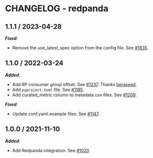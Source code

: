 # CHANGELOG - redpanda

## 1.1.1 / 2023-04-28

***Fixed***:

* Remove the use_latest_spec option from the config file. See [#1835](https://github.com/DataDog/integrations-extras/pull/1835).

## 1.1.0 / 2022-03-24

***Added***:

* Add RP consumer group offset. See [#1237](https://github.com/DataDog/integrations-extras/pull/1237). Thanks [bpraseed](https://github.com/bpraseed).
* Add `pyproject.toml` file. See [#1185](https://github.com/DataDog/integrations-extras/pull/1185).
* Add curated_metric column to metadata.csv files. See [#1209](https://github.com/DataDog/integrations-extras/pull/1209).

***Fixed***:

* Update conf.yaml.example files. See [#1147](https://github.com/DataDog/integrations-extras/pull/1147).

## 1.0.0 / 2021-11-10

***Added***:

* Add Redpanda integration. See [#1020](https://github.com/DataDog/integrations-extras/pull/1020).
